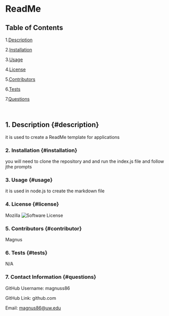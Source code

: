 # ReadMe

## Table of Contents

1.[Description](#description)

2.[Installation](#installation)

3.[Usage](#usage)

4.[License](#license)

5.[Contributors](#contributor)

6.[Tests](#tests)

7.[Questions](#questions)

<br>


## 1. Description {#description}
it is used to create a ReadMe template for applications


### 2. Installation {#installation}
you will need to clone the repository and and run the index.js file and follow jthe prompts


### 3. Usage {#usage}
it is used in node.js to create the markdown file



### 4. License {#license}
Mozilla
![Software License](https://img.shields.io/static/v1?label=License&message=Mozilla&color=blue)



### 5. Contributors {#contributor}
Magnus



### 6. Tests {#tests}
N/A


### 7. Contact Information {#questions}

GitHub Username: magnuss86

GitHub Link: github.com

Email: magnus86@uw.edu